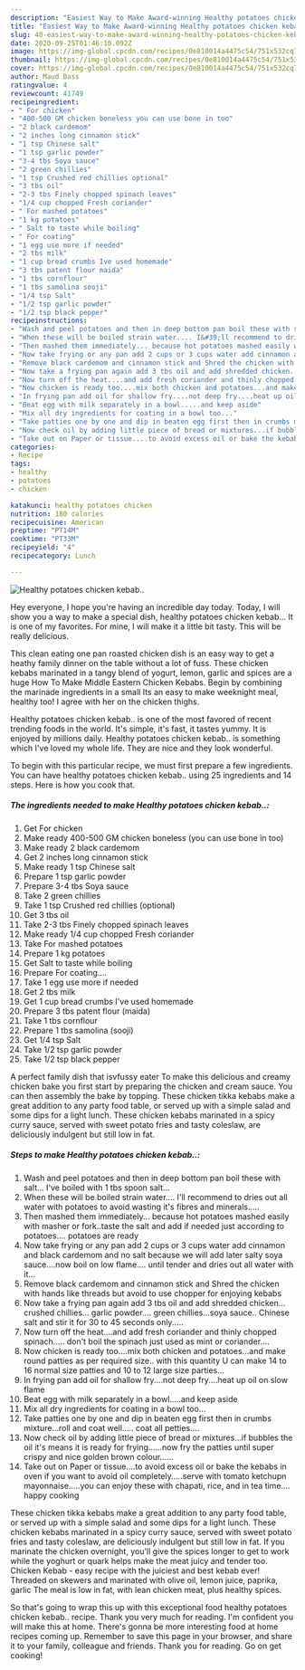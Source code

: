 ```yaml
---
description: "Easiest Way to Make Award-winning Healthy potatoes chicken kebab.."
title: "Easiest Way to Make Award-winning Healthy potatoes chicken kebab.."
slug: 40-easiest-way-to-make-award-winning-healthy-potatoes-chicken-kebab
date: 2020-09-25T01:46:10.092Z
image: https://img-global.cpcdn.com/recipes/0e810014a4475c54/751x532cq70/healthy-potatoes-chicken-kebab-recipe-main-photo.jpg
thumbnail: https://img-global.cpcdn.com/recipes/0e810014a4475c54/751x532cq70/healthy-potatoes-chicken-kebab-recipe-main-photo.jpg
cover: https://img-global.cpcdn.com/recipes/0e810014a4475c54/751x532cq70/healthy-potatoes-chicken-kebab-recipe-main-photo.jpg
author: Maud Bass
ratingvalue: 4
reviewcount: 41749
recipeingredient:
- " For chicken"
- "400-500 GM chicken boneless you can use bone in too"
- "2 black cardemom"
- "2 inches long cinnamon stick"
- "1 tsp Chinese salt"
- "1 tsp garlic powder"
- "3-4 tbs Soya sauce"
- "2 green chillies"
- "1 tsp Crushed red chillies optional"
- "3 tbs oil"
- "2-3 tbs Finely chopped spinach leaves"
- "1/4 cup chopped Fresh coriander"
- " For mashed potatoes"
- "1 kg potatoes"
- " Salt to taste while boiling"
- " For coating"
- "1 egg use more if needed"
- "2 tbs milk"
- "1 cup bread crumbs Ive used homemade"
- "3 tbs patent flour maida"
- "1 tbs cornflour"
- "1 tbs samolina sooji"
- "1/4 tsp Salt"
- "1/2 tsp garlic powder"
- "1/2 tsp black pepper"
recipeinstructions:
- "Wash and peel potatoes and then in deep bottom pan boil these with salt... I&#39;ve boiled with 1 tbs spoon salt..."
- "When these will be boiled strain water.... I&#39;ll recommend to dries out all water with potatoes to avoid wasting it&#39;s fibres and minerals....."
- "Then mashed them immediately... because hot potatoes mashed easily with masher or fork..taste the salt and add if needed just according to potatoes.... potatoes are ready"
- "Now take frying or any pan add 2 cups or 3 cups water add cinnamon and black cardemom and no salt because we will add later salty soya sauce....now boil on low flame.... until tender and dries out all water with it..."
- "Remove black cardemom and cinnamon stick and Shred the chicken with hands like threads but avoid to use chopper for enjoying kebabs"
- "Now take a frying pan again add 3 tbs oil and add shredded chicken... crushed chillies... garlic powder.... green chillies...soya sauce.. Chinese salt and stir it for 30 to 45 seconds only....."
- "Now turn off the heat....and add fresh coriander and thinly chopped spinach..... don&#39;t boil the spinach just used as mint or coriander...."
- "Now chicken is ready too....mix both chicken and potatoes...and make round patties as per required size.. with this quantity U can make 14 to 16 normal size patties and 10 to 12 large size parties..."
- "In frying pan add oil for shallow fry....not deep fry....heat up oil on slow flame"
- "Beat egg with milk separately in a bowl.....and keep aside"
- "Mix all dry ingredients for coating in a bowl too..."
- "Take patties one by one and dip in beaten egg first then in crumbs mixture...roll and coat well..... coat all petties...."
- "Now check oil by adding little piece of bread or mixtures...if bubbles the oil it&#39;s means it is ready for frying......now fry the patties until super crispy and nice golden brown colour......"
- "Take out on Paper or tissue....to avoid excess oil or bake the kebabs in oven if you want to avoid oil completely.....serve with tomato ketchupn mayonnaise.....you can enjoy these with chapati, rice, and in tea time.... happy cooking"
categories:
- Recipe
tags:
- healthy
- potatoes
- chicken

katakunci: healthy potatoes chicken 
nutrition: 180 calories
recipecuisine: American
preptime: "PT14M"
cooktime: "PT33M"
recipeyield: "4"
recipecategory: Lunch

---
```



![Healthy potatoes chicken kebab..](https://img-global.cpcdn.com/recipes/0e810014a4475c54/751x532cq70/healthy-potatoes-chicken-kebab-recipe-main-photo.jpg)

Hey everyone, I hope you're having an incredible day today. Today, I will show you a way to make a special dish, healthy potatoes chicken kebab... It is one of my favorites. For mine, I will make it a little bit tasty. This will be really delicious.

This clean eating one pan roasted chicken dish is an easy way to get a heathy family dinner on the table without a lot of fuss. These chicken kebabs marinated in a tangy blend of yogurt, lemon, garlic and spices are a huge How To Make Middle Eastern Chicken Kebabs. Begin by combining the marinade ingredients in a small Its an easy to make weeknight meal, healthy too! I agree with her on the chicken thighs.

Healthy potatoes chicken kebab.. is one of the most favored of recent trending foods in the world. It's simple, it's fast, it tastes yummy. It is enjoyed by millions daily. Healthy potatoes chicken kebab.. is something which I've loved my whole life. They are nice and they look wonderful.


To begin with this particular recipe, we must first prepare a few ingredients. You can have healthy potatoes chicken kebab.. using 25 ingredients and 14 steps. Here is how you cook that.

<!--inarticleads1-->

##### The ingredients needed to make Healthy potatoes chicken kebab..:

1. Get  For chicken
1. Make ready 400-500 GM chicken boneless (you can use bone in too)
1. Make ready 2 black cardemom
1. Get 2 inches long cinnamon stick
1. Make ready 1 tsp Chinese salt
1. Prepare 1 tsp garlic powder
1. Prepare 3-4 tbs Soya sauce
1. Take 2 green chillies
1. Take 1 tsp Crushed red chillies (optional)
1. Get 3 tbs oil
1. Take 2-3 tbs Finely chopped spinach leaves
1. Make ready 1/4 cup chopped Fresh coriander
1. Take  For mashed potatoes
1. Prepare 1 kg potatoes
1. Get  Salt to taste while boiling
1. Prepare  For coating....
1. Take 1 egg use more if needed
1. Get 2 tbs milk
1. Get 1 cup bread crumbs I&#39;ve used homemade
1. Prepare 3 tbs patent flour (maida)
1. Take 1 tbs cornflour
1. Prepare 1 tbs samolina (sooji)
1. Get 1/4 tsp Salt
1. Take 1/2 tsp garlic powder
1. Take 1/2 tsp black pepper


A perfect family dish that isvfussy eater To make this delicious and creamy chicken bake you first start by preparing the chicken and cream sauce. You can then assembly the bake by topping. These chicken tikka kebabs make a great addition to any party food table, or served up with a simple salad and some dips for a light lunch. These chicken kebabs marinated in a spicy curry sauce, served with sweet potato fries and tasty coleslaw, are deliciously indulgent but still low in fat. 

<!--inarticleads2-->

##### Steps to make Healthy potatoes chicken kebab..:

1. Wash and peel potatoes and then in deep bottom pan boil these with salt... I&#39;ve boiled with 1 tbs spoon salt...
1. When these will be boiled strain water.... I&#39;ll recommend to dries out all water with potatoes to avoid wasting it&#39;s fibres and minerals.....
1. Then mashed them immediately... because hot potatoes mashed easily with masher or fork..taste the salt and add if needed just according to potatoes.... potatoes are ready
1. Now take frying or any pan add 2 cups or 3 cups water add cinnamon and black cardemom and no salt because we will add later salty soya sauce....now boil on low flame.... until tender and dries out all water with it...
1. Remove black cardemom and cinnamon stick and Shred the chicken with hands like threads but avoid to use chopper for enjoying kebabs
1. Now take a frying pan again add 3 tbs oil and add shredded chicken... crushed chillies... garlic powder.... green chillies...soya sauce.. Chinese salt and stir it for 30 to 45 seconds only.....
1. Now turn off the heat....and add fresh coriander and thinly chopped spinach..... don&#39;t boil the spinach just used as mint or coriander....
1. Now chicken is ready too....mix both chicken and potatoes...and make round patties as per required size.. with this quantity U can make 14 to 16 normal size patties and 10 to 12 large size parties...
1. In frying pan add oil for shallow fry....not deep fry....heat up oil on slow flame
1. Beat egg with milk separately in a bowl.....and keep aside
1. Mix all dry ingredients for coating in a bowl too...
1. Take patties one by one and dip in beaten egg first then in crumbs mixture...roll and coat well..... coat all petties....
1. Now check oil by adding little piece of bread or mixtures...if bubbles the oil it&#39;s means it is ready for frying......now fry the patties until super crispy and nice golden brown colour......
1. Take out on Paper or tissue....to avoid excess oil or bake the kebabs in oven if you want to avoid oil completely.....serve with tomato ketchupn mayonnaise.....you can enjoy these with chapati, rice, and in tea time.... happy cooking


These chicken tikka kebabs make a great addition to any party food table, or served up with a simple salad and some dips for a light lunch. These chicken kebabs marinated in a spicy curry sauce, served with sweet potato fries and tasty coleslaw, are deliciously indulgent but still low in fat. If you marinate the chicken overnight, you&#39;ll give the spices longer to get to work while the yoghurt or quark helps make the meat juicy and tender too. Chicken Kebab - easy recipe with the juiciest and best kebab ever! Threaded on skewers and marinated with olive oil, lemon juice, paprika, garlic The meal is low in fat, with lean chicken meat, plus healthy spices. 

So that's going to wrap this up with this exceptional food healthy potatoes chicken kebab.. recipe. Thank you very much for reading. I'm confident you will make this at home. There's gonna be more interesting food at home recipes coming up. Remember to save this page in your browser, and share it to your family, colleague and friends. Thank you for reading. Go on get cooking!
